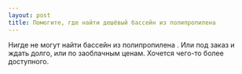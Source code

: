 ```yaml
---
layout: post 
title: Помогите, где найти дешёвый бассейн из полипропилена 
--- 
```

Нигде не могут найти бассейн из полипропилена . Или под заказ и ждать долго, или по заоблачным ценам. Хочется чего-то более доступного.